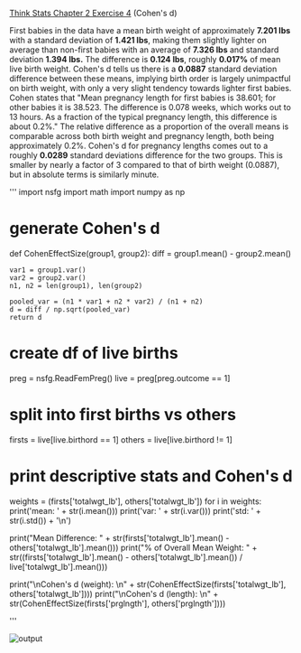 [Think Stats Chapter 2 Exercise 4](http://greenteapress.com/thinkstats2/html/thinkstats2003.html#toc24) (Cohen's d)

First babies in the data have a mean birth weight of approximately **7.201 lbs** with a standard deviation of **1.421 lbs**, making them slightly lighter on average than non-first babies with an average of **7.326 lbs** and standard deviation **1.394 lbs.** The difference is **0.124 lbs**, roughly **0.017%** of mean live birth weight. 
Cohen's d tells us there is a **0.0887** standard deviation difference between these means, implying birth order is largely unimpactful on birth weight, with only a very slight tendency towards lighter first babies. 
Cohen states that "Mean pregnancy length for first babies is 38.601; for other babies it is 38.523. The difference is 0.078 weeks, which works out to 13 hours. As a fraction of the typical pregnancy length, this difference is about 0.2%." The relative difference as a proportion of the overall means is comparable across both birth weight and pregnancy length, both being approximately 0.2%. 
Cohen's d for pregnancy lengths comes out to a roughly **0.0289** standard deviations difference for the two groups. This is smaller by nearly a factor of 3 compared to that of birth weight (0.0887), but in absolute terms is similarly minute.

'''
import nsfg
import math
import numpy as np

# generate Cohen's d
def CohenEffectSize(group1, group2):
    diff = group1.mean() - group2.mean()

    var1 = group1.var()
    var2 = group2.var()
    n1, n2 = len(group1), len(group2)

    pooled_var = (n1 * var1 + n2 * var2) / (n1 + n2)
    d = diff / np.sqrt(pooled_var)
    return d

# create df of live births
preg = nsfg.ReadFemPreg()
live = preg[preg.outcome == 1]

# split into first births vs others
firsts = live[live.birthord == 1]
others = live[live.birthord != 1]

# print descriptive stats and Cohen's d
weights = (firsts['totalwgt_lb'], others['totalwgt_lb'])
for i in weights:
    print('mean: ' + str(i.mean()))
    print('var: ' + str(i.var()))
    print('std: ' + str(i.std()) + '\n')

print("Mean Difference: " + str(firsts['totalwgt_lb'].mean() - others['totalwgt_lb'].mean()))
print("% of Overall Mean Weight: " + str((firsts['totalwgt_lb'].mean() - others['totalwgt_lb'].mean()) / live['totalwgt_lb'].mean()))
    
print("\nCohen's d (weight): \n" + str(CohenEffectSize(firsts['totalwgt_lb'], others['totalwgt_lb'])))
print("\nCohen's d (length): \n" + str(CohenEffectSize(firsts['prglngth'], others['prglngth'])))

'''

![output](2-4_output)
